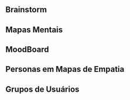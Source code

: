 # 

## Brainstorm

## Mapas Mentais

## MoodBoard

## Personas em Mapas de Empatia

## Grupos de Usuários
